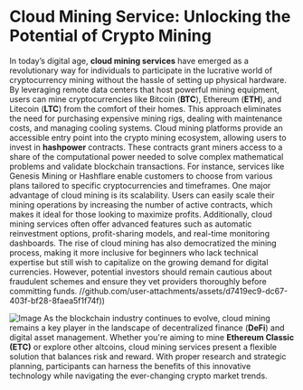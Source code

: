 # Cloud Mining Service: Unlocking the Potential of Crypto Mining
In today’s digital age, **cloud mining services** have emerged as a revolutionary way for individuals to participate in the lucrative world of cryptocurrency mining without the hassle of setting up physical hardware. By leveraging remote data centers that host powerful mining equipment, users can mine cryptocurrencies like Bitcoin (**BTC**), Ethereum (**ETH**), and Litecoin (**LTC**) from the comfort of their homes. This approach eliminates the need for purchasing expensive mining rigs, dealing with maintenance costs, and managing cooling systems.
Cloud mining platforms provide an accessible entry point into the crypto mining ecosystem, allowing users to invest in **hashpower** contracts. These contracts grant miners access to a share of the computational power needed to solve complex mathematical problems and validate blockchain transactions. For instance, services like Genesis Mining or Hashflare enable customers to choose from various plans tailored to specific cryptocurrencies and timeframes.
One major advantage of cloud mining is its scalability. Users can easily scale their mining operations by increasing the number of active contracts, which makes it ideal for those looking to maximize profits. Additionally, cloud mining services often offer advanced features such as automatic reinvestment options, profit-sharing models, and real-time monitoring dashboards. 
The rise of cloud mining has also democratized the mining process, making it more inclusive for beginners who lack technical expertise but still wish to capitalize on the growing demand for digital currencies. However, potential investors should remain cautious about fraudulent schemes and ensure they vet providers thoroughly before committing funds.
 //github.com/user-attachments/assets/d7419ec9-dc67-403f-bf28-8faea5f1f74f))

![Image](https://github.com/user-attachments/assets/4a25d116-2220-4385-b08e-f287af8fcbc4)
As the blockchain industry continues to evolve, cloud mining remains a key player in the landscape of decentralized finance (**DeFi**) and digital asset management. Whether you're aiming to mine **Ethereum Classic (ETC)** or explore other altcoins, cloud mining services present a flexible solution that balances risk and reward. With proper research and strategic planning, participants can harness the benefits of this innovative technology while navigating the ever-changing crypto market trends.
